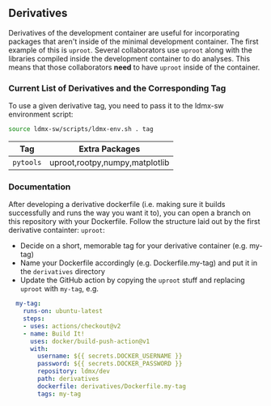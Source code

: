 ## Derivatives

Derivatives of the development container are useful for incorporating packages that aren't inside of the minimal development container.
The first example of this is `uproot`.
Several collaborators use `uproot` along with the libraries compiled inside the development container to do analyses.
This means that those collaborators **need** to have `uproot` inside of the container.

### Current List of Derivatives and the Corresponding Tag
To use a given derivative tag, you need to pass it to the ldmx-sw environment script:
```bash
source ldmx-sw/scripts/ldmx-env.sh . tag
```

| Tag | Extra Packages |
|---|---|
|`pytools`|uproot,rootpy,numpy,matplotlib|

### Documentation
After developing a derivative dockerfile (i.e. making sure it builds successfully and runs the way you want it to),
you can open a branch on this repository with your Dockerfile.
Follow the structure laid out by the first derivative containter: `uproot`:

- Decide on a short, memorable tag for your derivative container (e.g. my-tag)
- Name your Dockerfile accordingly (e.g. Dockerfile.my-tag) and put it in the `derivatives` directory
- Update the GitHub action by copying the `uproot` stuff and replacing `uproot` with `my-tag`, e.g.
```yml
  my-tag:
    runs-on: ubuntu-latest
    steps:
    - uses: actions/checkout@v2
    - name: Build It!
      uses: docker/build-push-action@v1
      with:
        username: ${{ secrets.DOCKER_USERNAME }}
        password: ${{ secrets.DOCKER_PASSWORD }}
        repository: ldmx/dev
        path: derivatives
        dockerfile: derivatives/Dockerfile.my-tag
        tags: my-tag
```

